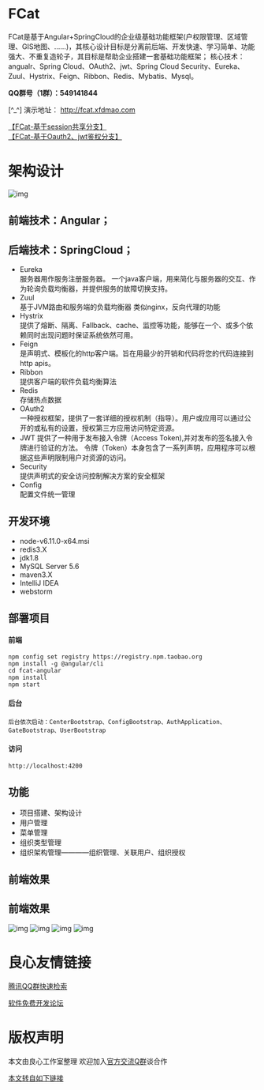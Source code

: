 #  **FCat** 
FCat是基于Angular+SpringCloud的企业级基础功能框架(户权限管理、区域管理、GIS地图、......)，其核心设计目标是分离前后端、开发快速、学习简单、功能强大、不重复造轮子，其目标是帮助企业搭建一套基础功能框架；
核心技术：angualr、Spring Cloud、OAuth2、jwt、Spring Cloud Security、Eureka、Zuul、Hystrix、Feign、Ribbon、Redis、Mybatis、Mysql。

 **QQ群号（1群）：549141844**   

[^_^] 演示地址： http://fcat.xfdmao.com    

[【FCat-基于session共享分支】](http://u.720life.cn/g/2e71d0f0a5c601172267ba20d3a43c6e1d9a9b7a9e88f1dee6c2b40c66f18ed3)   
[【FCat-基于Oauth2、jwt鉴权分支】](http://u.720life.cn/g/2e71d0f0a5c601172267ba20d3a43c6e5002ac133fa76712c5492d0cc18f837199e66fa12e421a0cc1f49e8250362b96298d63ea0429becc82b6a71317906a10)


# 架构设计 
![img](http://on-img.com/chart_image/5a20b3f5e4b0add9c9f9ed64.png)

## 前端技术：Angular；
## 后端技术：SpringCloud；
- Eureka  
    服务器用作服务注册服务器。
    一个java客户端，用来简化与服务器的交互、作为轮询负载均衡器，并提供服务的故障切换支持。
- Zuul  
    基于JVM路由和服务端的负载均衡器
    类似nginx，反向代理的功能
- Hystrix  
    提供了熔断、隔离、Fallback、cache、监控等功能，能够在一个、或多个依赖同时出现问题时保证系统依然可用。
- Feign  
    是声明式、模板化的http客户端。旨在用最少的开销和代码将您的代码连接到http apis。
- Ribbon  
    提供客户端的软件负载均衡算法
- Redis  
    存储热点数据
- OAuth2  
    一种授权框架，提供了一套详细的授权机制（指导）。用户或应用可以通过公开的或私有的设置，授权第三方应用访问特定资源。
- JWT
    提供了一种用于发布接入令牌（Access Token),并对发布的签名接入令牌进行验证的方法。 令牌（Token）本身包含了一系列声明，应用程序可以根据这些声明限制用户对资源的访问。
- Security  
    提供声明式的安全访问控制解决方案的安全框架
- Config  
    配置文件统一管理

## 开发环境
- node-v6.11.0-x64.msi
- redis3.X
- jdk1.8
- MySQL Server 5.6
- maven3.X
- IntelliJ IDEA 
- webstorm


## 部署项目
#### 前端   
```
npm config set registry https://registry.npm.taobao.org
npm install -g @angular/cli
cd fcat-angular
npm install
npm start
```
#### 后台
```
后台依次启动：CenterBootstrap、ConfigBootstrap、AuthApplication、GateBootstrap、UserBootstrap  
```
#### 访问
```
http://localhost:4200 
```

## 功能    
- 项目搭建、架构设计  
- 用户管理     
- 菜单管理  
- 组织类型管理  
- 组织架构管理————组织管理、关联用户、组织授权  
  
 
## 前端效果
## 前端效果
![img](http://image.xfdmao.com/fcat/demo/fcat-login.png)
![img](http://image.xfdmao.com/fcat/demo/FCat-userList.png)
![img](http://image.xfdmao.com/fcat/demo/FCat-menu.png)
![img](http://image.xfdmao.com/fcat/demo/FCat-group.png)


 # 良心友情链接

[腾讯QQ群快速检索](http://u.720life.cn/s/8cf73f7c)

[软件免费开发论坛](http://u.720life.cn/s/bbb01dc0)

# 版权声明 

本文由良心工作室整理 欢迎加入[官方交流Q群](https://u.720life.cn/s/f2316816)谈合作

[本文转自如下链接](http://u.720life.cn/g/2e71d0f0a5c601172267ba20d3a43c6e88ccdaecf1f5d7a8b87c53f2203096b30d9c65d0c72fb215c899ea9e1d77137dc2e4aa3338034fc5327aa08ff5355788c0784a2c77c9e84814db41d8a11faef5)